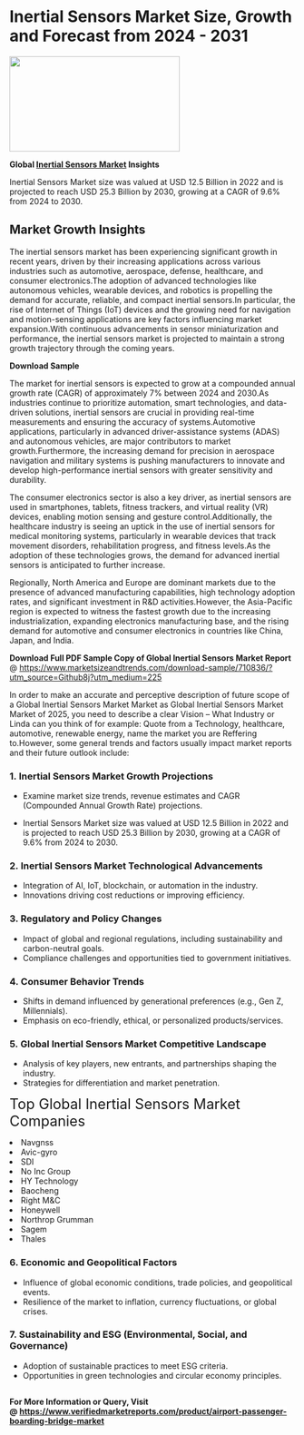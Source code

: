 <H1>Inertial Sensors Market Size, Growth and Forecast from 2024 - 2031</H1><img class="aligncenter size-medium wp-image-584254" src="https://thirdeyenews.in/wp-content/uploads/2024/09/Global-Market-Research-300x168.jpeg" alt="" width="300" height="168" /><p><strong>Global&nbsp;<a href="https://www.marketsizeandtrends.com/download-sample/710836/?utm_source=Github8j?utm_medium=225">Inertial Sensors Market</a> Insights</strong></p><p>Inertial Sensors Market size was valued at USD 12.5 Billion in 2022 and is projected to reach USD 25.3 Billion by 2030, growing at a CAGR of 9.6% from 2024 to 2030.</p><p><h2>Market Growth Insights</h2> <p>The inertial sensors market has been experiencing significant growth in recent years, driven by their increasing applications across various industries such as automotive, aerospace, defense, healthcare, and consumer electronics.The adoption of advanced technologies like autonomous vehicles, wearable devices, and robotics is propelling the demand for accurate, reliable, and compact inertial sensors.In particular, the rise of Internet of Things (IoT) devices and the growing need for navigation and motion-sensing applications are key factors influencing market expansion.With continuous advancements in sensor miniaturization and performance, the inertial sensors market is projected to maintain a strong growth trajectory through the coming years.</p> <p><strong>Download Sample</strong></p> <p>The market for inertial sensors is expected to grow at a compounded annual growth rate (CAGR) of approximately 7% between 2024 and 2030.As industries continue to prioritize automation, smart technologies, and data-driven solutions, inertial sensors are crucial in providing real-time measurements and ensuring the accuracy of systems.Automotive applications, particularly in advanced driver-assistance systems (ADAS) and autonomous vehicles, are major contributors to market growth.Furthermore, the increasing demand for precision in aerospace navigation and military systems is pushing manufacturers to innovate and develop high-performance inertial sensors with greater sensitivity and durability.</p> <p>The consumer electronics sector is also a key driver, as inertial sensors are used in smartphones, tablets, fitness trackers, and virtual reality (VR) devices, enabling motion sensing and gesture control.Additionally, the healthcare industry is seeing an uptick in the use of inertial sensors for medical monitoring systems, particularly in wearable devices that track movement disorders, rehabilitation progress, and fitness levels.As the adoption of these technologies grows, the demand for advanced inertial sensors is anticipated to further increase.</p> <p>Regionally, North America and Europe are dominant markets due to the presence of advanced manufacturing capabilities, high technology adoption rates, and significant investment in R&D activities.However, the Asia-Pacific region is expected to witness the fastest growth due to the increasing industrialization, expanding electronics manufacturing base, and the rising demand for automotive and consumer electronics in countries like China, Japan, and India.</p> <p><span class=""><strong>Download Full PDF Sample Copy of Global Inertial Sensors Market Report</strong> @ <a href="https://www.marketsizeandtrends.com/download-sample/710836/?utm_source=Github8j?utm_medium=225" target="_blank">https://www.marketsizeandtrends.com/download-sample/710836/?utm_source=Github8j?utm_medium=225</a></span></p><p>In order to make an accurate and perceptive description of future scope of a Global&nbsp;Inertial Sensors Market Market as Global&nbsp;Inertial Sensors Market Market of 2025, you need to describe a clear Vision &ndash; What Industry or Linda can you think of for example: Quote from a Technology, healthcare, automotive, renewable energy, name the market you are Reffering to.However, some general trends and factors usually impact market reports and their future outlook include:</p><h3>1.&nbsp;<strong>Inertial Sensors Market Growth Projections</strong></h3><ul><li>Examine market size trends, revenue estimates and CAGR (Compounded Annual Growth Rate) projections.</li><li><p>Inertial Sensors Market size was valued at USD 12.5 Billion in 2022 and is projected to reach USD 25.3 Billion by 2030, growing at a CAGR of 9.6% from 2024 to 2030.</p></li></ul><h3>2.&nbsp;<strong>Inertial Sensors Market Technological Advancements</strong></h3><ul><li>Integration of AI, IoT, blockchain, or automation in the industry.</li><li>Innovations driving cost reductions or improving efficiency.</li></ul><h3>3.&nbsp;<strong>Regulatory and Policy Changes</strong></h3><ul><li>Impact of global and regional regulations, including sustainability and carbon-neutral goals.</li><li>Compliance challenges and opportunities tied to government initiatives.</li></ul><h3>4.&nbsp;<strong>Consumer Behavior Trends</strong></h3><ul><li>Shifts in demand influenced by generational preferences (e.g., Gen Z, Millennials).</li><li>Emphasis on eco-friendly, ethical, or personalized products/services.</li></ul><h3>5.&nbsp;<strong>Global Inertial Sensors Market Competitive Landscape</strong></h3><ul><li>Analysis of key players, new entrants, and partnerships shaping the industry.</li><li>Strategies for differentiation and market penetration.</li></ul><p data-pm-slice="1 1 []"><span style="color: inherit; font-family: inherit; font-size: 25px;">Top Global Inertial Sensors Market Companies</span></p><div class="" data-test-id=""><p><li>Navgnss</li><li> Avic-gyro</li><li> SDI</li><li> No Inc Group</li><li> HY Technology</li><li> Baocheng</li><li> Right M&C</li><li> Honeywell</li><li> Northrop Grumman</li><li> Sagem</li><li> Thales</li></p></div><h3>6.&nbsp;<strong>Economic and Geopolitical Factors</strong></h3><ul><li>Influence of global economic conditions, trade policies, and geopolitical events.</li><li>Resilience of the market to inflation, currency fluctuations, or global crises.</li></ul><h3>7.&nbsp;<strong>Sustainability and ESG (Environmental, Social, and Governance)</strong></h3><ul><li>Adoption of sustainable practices to meet ESG criteria.</li><li>Opportunities in green technologies and circular economy principles.</li></ul><h2><strong style="font-size: 14px;">For More Information or Query, Visit @&nbsp;</strong><a style="background-color: #ffffff; font-size: 14px;" href="https://www.marketsizeandtrends.com/report/inertial-sensors-market/" target="_blank">https://www.verifiedmarketreports.com/product/airport-passenger-boarding-bridge-market</a></h2>